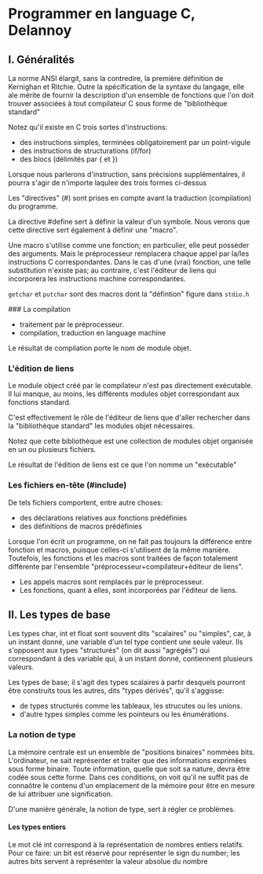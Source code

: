 # Programmer en language C, Delannoy

## I. Généralités

La norme ANSI élargit, sans la contredire, la première définition de Kernighan et Ritchie. Outre la spécification de la syntaxe du langage, elle ale mérite de fournir la description d'un ensemble de fonctions que l'on doit trouver associées à tout compilateur C sous forme de "bibliothèque standard"


Notez qu'il existe en C trois sortes d'instructions:
- des instructions simples, terminées obligatoirement par un point-vigule
- des instructions de structurations (if/for)
- des blocs (délimités par { et })

Lorsque nous parlerons d'instruction, sans précisions supplémentaires, il pourra s'agir de n'importe laqulee des trois formes ci-dessus

Les "directives" (#) sont prises en compte avant la traduction (compilation) du programme.

La directive #define sert à définir la valeur d'un symbole. Nous verons que cette directive sert également à définir une "macro".

Une macro s'utilise comme une fonction; en particulier, elle peut posséder des arguments. Mais le préprocesseur remplacera chaque appel par la/les instructions C correspondantes. Dans le cas d'une (vrai) fonction, une telle substitution n'existe pas; au contraire, c'est l'éditeur de liens qui incorporera les instructions machine correspondantes.

`getchar` et `putchar` sont des macros dont la "défintion" figure dans `stdio.h`


### La compilation
- traitement par le préprocesseur.
- compilation, traduction en language machine

Le résultat de compilation porte le nom de module objet.

### L'édition de liens
Le module object créé par le compilateur n'est pas directement exécutable. Il lui manque, au moins, les différents modules objet correspondant aux fonctions standard.


C'est effectivement le rôle de l'éditeur de liens que d'aller rechercher dans la "bibliothèque standard" les modules objet nécessaires.


Notez que cette bibliothèque est une collection de modules objet organisée en un ou plusieurs fichiers.

Le résultat de l'édition de liens est ce que l'on nomme un "exécutable"

### Les fichiers en-tête (#include)

De tels fichiers comportent, entre autre choses:
- des déclarations relatives aux fonctions prédéfinies
- des définitions de macros prédéfinies

Lorsque l'on écrit un programme, on ne fait pas toujours la différence entre fonction et macros, puisque celles-ci s'utilisent de la même manière. Toutefois, les fonctions et les macros sont traitées de façon totalement différente par l'ensemble "préprocesseur+compilateur+éditeur de liens".

- Les appels macros sont remplacés par le préprocesseur.
- Les fonctions, quant à elles, sont incorporées par l'éditeur de liens.


## II. Les types de base

Les types char, int et float sont souvent dits "scalaires" ou "simples", car, à un instant donné, une variable d'un tel type contient une seule valeur. Ils s'opposent aux types "structurés" (on dit aussi "agrégés") qui correspondant à des variable qui, à un instant donné, contiennent plusieurs valeurs.


Les types de base; il s'agit des types scalaires à partir desquels pourront être construits tous les autres, dits "types dérivés", qu'il s'aggisse:
- de types structurés comme les tableaux, les strucutes ou les unions.
- d'autre types simples comme les pointeurs ou les énumérations.

### La notion de type

La mémoire centrale est un ensemble de "positions binaires" nommées bits.
L'ordinateur, ne sait représenter et traiter que des informations exprimées sous forme binaire. Toute information, quelle que soit sa nature, devra être codée sous cette forme. Dans ces conditions, on voit qu'il ne suffit pas de connaôtre le contenu d'un emplacement de la mémoire pour être en mesure de lui attribuer une signification.


D'une manière générale, la notion de type, sert à régler ce problèmes.

#### Les types entiers

Le mot clé int correspond à la représentation de nombres entiers relatifs. Pour ce faire: un bit est réservé pour représenter le sign du number; les autres bits servent à représenter la valeur absolue du nombre
